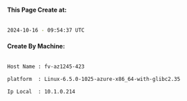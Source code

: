 
   
#### This Page Create at:

```bash

2024-10-16 - 09:54:37 UTC

```

#### Create By Machine:

```bash

Host Name : fv-az1245-423

platform  : Linux-6.5.0-1025-azure-x86_64-with-glibc2.35

Ip Local  : 10.1.0.214

```

